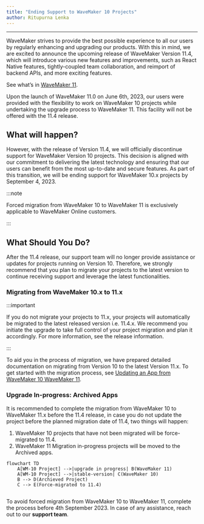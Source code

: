 ```yaml
---
title: "Ending Support to WaveMaker 10 Projects"
author: Ritupurna Lenka
---
```

---

WaveMaker strives to provide the best possible experience to all our users by regularly enhancing and upgrading our products. With this in mind, we are excited to announce the upcoming release of WaveMaker Version 11.4, which will introduce various new features and improvements, such as React Native features, tightly-coupled team collaboration, and reimport of backend APIs, and more exciting features. 

See what’s in [WaveMaker 11](https://docs.wavemaker.com/learn/app-development/wavemaker-overview/wavemaker-11).

Upon the launch of WaveMaker 11.0 on June 6th, 2023, our users were provided with the flexibility to work on WaveMaker 10 projects while undertaking the upgrade process to WaveMaker 11. This facility will not be offered with the 11.4 release. 

## What will happen?

However, with the release of Version 11.4, we will officially discontinue support for WaveMaker Version 10 projects. This decision is aligned with our commitment to delivering the latest technology and ensuring that our users can benefit from the most up-to-date and secure features. As part of this transition, we will be ending support for WaveMaker 10.x projects by September 4, 2023.

:::note

Forced migration from WaveMaker 10 to WaveMaker 11 is exclusively applicable to WaveMaker Online customers.

:::

## What Should You Do?

After the 11.4 release, our support team will no longer provide assistance or updates for projects running on Version 10. Therefore, we strongly recommend that you plan to migrate your projects to the latest version to continue receiving support and leverage the latest functionalities.

### Migrating from WaveMaker 10.x to 11.x

:::important

If you do not migrate your projects to 11.x, your projects will automatically be migrated to the latest released version i.e. 11.4.x. We recommend you initiate the upgrade to take full control of your project migration and plan it accordingly. For more information, see the release information.

:::

To aid you in the process of migration, we have prepared detailed documentation on migrating from Version 10 to the latest Version 11.x. To get started with the migration process, see [Updating an App from WaveMaker 10 WaveMaker 11](https://docs.wavemaker.com/learn/how-tos/upgrade-guide-wavemaker-10-to-11).

### Upgrade In-progress: Archived Apps

It is recommended to complete the migration from WaveMaker 10 to WaveMaker 11.x before the 11.4 release, in case you do not update the project before the planned migration date of 11.4, two things will happen:

1. WaveMaker 10 projects that have not been migrated will be force-migrated to 11.4.
2. WaveMaker 11 Migration in-progress projects will be moved to the Archived apps.

```mermaid
flowchart TD
    A[WM-10 Project] -->|upgrade in progress| B(WaveMaker 11)
    A[WM-10 Project] -->|stable-version| C(WaveMaker 10)
    B --> D(Archieved Project)
    C --> E(Force-migrated to 11.4)
    
```

To avoid forced migration from WaveMaker 10 to WaveMaker 11, complete the process before 4th September 2023. In case of any assistance, reach out to our **support team**.







